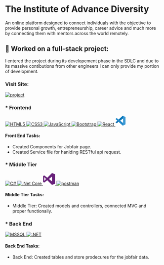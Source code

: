 # The Institute of  Advance Diversity

  An online platform designed to connect individuals with the objective to provide personal
growth, entrepreneurship, career advice and much more by connecting them with mentors
across the world remotely.
## 🧰  Worked on a full-stack project:  
I entered the project during its developement phase in the SDLC and due to its massive contibutions from other engineers I can only provide my portion of development.
### Visit Site:
<a href="https://advancingdiversity.azurewebsites.net/" target="_blank">
<img src=https://img.shields.io/badge/adv-Diversty-blue alt=project />
</a>

### * Frontend  
<div>  
 <a href="https://en.wikipedia.org/wiki/HTML5" target="_blank">
  <img src="https://profilinator.rishav.dev/skills-assets/html5-original-wordmark.svg" alt="HTML5" height="42" />
 </a> 
 <a href="https://www.w3schools.com/css/" target="_blank">
  <img src="https://profilinator.rishav.dev/skills-assets/css3-original-wordmark.svg" alt="CSS3" height="42" />
 </a>    
 <a href="https://www.javascript.com/" target="_blank">
  <img src="https://profilinator.rishav.dev/skills-assets/javascript-original.svg" alt="JavaScript" height="35" />
 </a>  
 <a href="https://getbootstrap.com/docs/3.4/javascript/" target="_blank">
  <img src="https://profilinator.rishav.dev/skills-assets/bootstrap-plain.svg" alt="Bootstrap" height="36" />
 </a>  
 <a href="https://reactjs.org/" target="_blank">
  <img src="https://profilinator.rishav.dev/skills-assets/react-original-wordmark.svg" alt="React" height="35" />
 </a>   
 <a href="https://code.visualstudio.com/" target="_blank">
   <img src="https://github.com/devicons/devicon/blob/master/icons/vscode/vscode-original.svg" alt="VSCode" height="33" />
 </a>  
</div>

#### Front End Tasks: 
- Created Components for Jobfair page.
- Created Service file for hanlding RESTful api request.

### * Middle Tier  
<div>  
  <a href="https://docs.microsoft.com/en-us/dotnet/csharp/" target="_blank">
    <img src="https://profilinator.rishav.dev/skills-assets/csharp-original.svg" alt="C#" height="40" />
  </a>  
  <a href="https://dotnet.microsoft.com/download" target="_blank">
    <img src="https://profilinator.rishav.dev/skills-assets/dotnetcore.png" alt=".Net Core" height="40" />
  </a>  
  <a href="https://visualstudio.microsoft.com/" target="_blank">
    <img src="https://github.com/devicons/devicon/blob/master/icons/visualstudio/visualstudio-plain.svg" alt="VisualStudio" height="40" />
  </a>  
  <a href="https://postman.com" target="_blank" rel="noreferrer"> 
    <img src="https://www.vectorlogo.zone/logos/getpostman/getpostman-icon.svg" alt="postman" height="40"/>
  </a> 
</div>

#### Middle Tier Tasks: 
- Middle Tier: Created models and controllers, connected MVC and proper functionally.


### * Back End 
<div>  
<a href="https://www.microsoft.com/en-us/sql-server" target="_blank">
  <img src="https://www.svgrepo.com/show/303229/microsoft-sql-server-logo.svg" alt="MSSQL" height="40" />
</a>  
<a href="https://dotnet.microsoft.com/download/dotnet-framework" target="_blank">
  <img src="https://profilinator.rishav.dev/skills-assets/dot-net-original-wordmark.svg" alt=".NET" height="40" />
</a>  
</div>

#### Back End Tasks: 
- Back End: Created tables and store prodecures for the jobfair data.  






